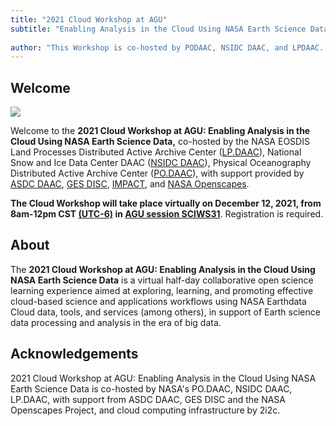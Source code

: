 ```yaml
---
title: "2021 Cloud Workshop at AGU"
subtitle: "Enabling Analysis in the Cloud Using NASA Earth Science Data"
 
author: "This Workshop is co-hosted by PODAAC, NSIDC DAAC, and LPDAAC. Additional support is provided by ASDC, GESDISC, IMPACT, and Openscapes."
---
```


## Welcome

![](https://user-images.githubusercontent.com/2915555/133526401-b79abf6c-ab0d-438d-9927-da39b7c17b96.jpg)


Welcome to the **2021 Cloud Workshop at AGU: Enabling Analysis in the Cloud Using NASA Earth Science Data,** co-hosted by the NASA EOSDIS Land Processes Distributed Active Archive Center ([LP.DAAC](https://lpdaac.usgs.gov/)), National Snow and Ice Data Center DAAC ([NSIDC DAAC](https://nsidc.org/daac)), Physical Oceanography Distributed Active Archive Center ([PO.DAAC](https://podaac.jpl.nasa.gov/)),  with support provided by [ASDC DAAC](https://asdc.larc.nasa.gov/), [GES DISC](https://disc.gsfc.nasa.gov/), [IMPACT](https://impact.earthdata.nasa.gov/), and [NASA Openscapes](https://nasa-openscapes.github.io/).

**The Cloud Workshop will take place virtually on December 12, 2021, from  8am-12pm CST [(UTC-6)](https://www.timeanddate.com/time/zones/cst) in [AGU session SCIWS31](https://agu.confex.com/agu/fm21/meetingapp.cgi/Session/124026)**. Registration is required. 



## About

The **2021 Cloud Workshop at AGU: Enabling Analysis in the Cloud Using NASA Earth Science Data** is a virtual half-day collaborative open science learning experience aimed at exploring, learning, and promoting effective cloud-based science and applications workflows using NASA Earthdata Cloud data, tools, and services (among others), in support of Earth science data processing and analysis in the era of big data.

## Acknowledgements

2021 Cloud Workshop at AGU: Enabling Analysis in the Cloud Using NASA Earth Science Data is co-hosted by NASA's PO.DAAC, NSIDC DAAC, LP.DAAC, with support from ASDC DAAC, GES DISC and the NASA Openscapes Project, and cloud computing infrastructure by 2i2c. 
